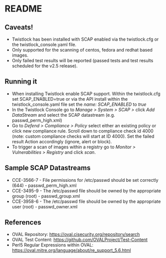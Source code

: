 # README
## Caveats!
* Twistlock has been installed with SCAP enabled via the twistlock.cfg or the twistlock_console.yaml file.
* Only supported for the scanning of centos, fedora and redhat based images.
* Only failed test results will be reported (passed tests and test results scheduled for the v2.5 release).

## Running it
* When installing Twistlock enable SCAP support. Within the twistlock.cfg set SCAP_ENABLED=true or via the API install within the twistlock_console.yaml file set the _name: SCAP_ENABLED_ to _true_
* In the Twistlock Console go to _*Manage > System > SCAP >*_ click _*Add DataStream*_ and select the SCAP datastream (e.g. passwd_perm_high.xml)
* Go to _*Defend > Compliance > Policy*_ select either an existing policy or click new compliance rule. Scroll down to compliance check id 4000 (note: custom compliance checks will start at ID 4000). Set the failed result Action accordingly (ignore, alert or block).
* To trigger a scan of images within a registry go to _*Monitor > Vulnerabilities > Registry*_ and click _*scan*_.

## Sample SCAP Datastreams
* CCE-3566-7 - File permissions for /etc/passwd should be set correctly (644) - passwd_perm_high.xml
* CCE-3495-9 - The /etc/passwd file should be owned by the appropriate group (root) - passwd_group.xml
* CCE-3958-6 - The /etc/passwd file should be owned by the appropriate user (root) - passwd_owner.xml

## References
* OVAL Repository: https://oval.cisecurity.org/repository/search
* OVAL Test Content: https://github.com/OVALProject/Test-Content
* Perl5 Regular Expressions within OVAL: https://oval.mitre.org/language/about/re_support_5.6.html
